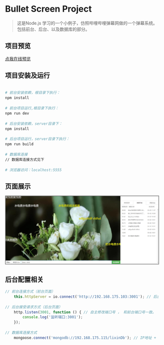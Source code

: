 # Bullet Screen Project

> 这是Node.js 学习的一个小例子，仿照哔哩哔哩弹幕网做的一个弹幕系统。包括前台、后台、以及数据库的部分。

## 项目预览

[点我在线预览](https://beautifulboys.github.io/example/bullet/)

## 项目安装及运行

``` bash

# 前台安装依赖，根目录下执行：
npm install

# 前台项目运行,根目录下执行：
npm run dev

# 后台安装依赖，server目录下：
npm install

# 后台项目运行，server目录下执行：
npm run build

# 数据库连接
// 数据库连接方式见下

# 浏览器访问：localhost:5555

```


## 页面展示

<p align="center">
	<img style="border: 1px solid #888" src="https://raw.githubusercontent.com/beautifulBoys/beautifulBoys.github.io/master/source/bullet/show.png"/>
</p>

## 后台配置相关

```js
// 前台连接方式（前台页面）
    this.httpServer = io.connect('http://192.168.175.103:3001'); // 后台IP地址（自己电脑的ip）及端口号 （自己后台接受请求端口号）

// 后台接受请求方式（后台页面）
    http.listen(3001, function () { // 自主修改端口号 ， 和前台端口号一致。
        console.log('监听端口:3001');
    });

// 数据库连接方式
    mongoose.connect('mongodb://192.168.175.115/lixinDb'); // IP地址 + 数据库名称

```
